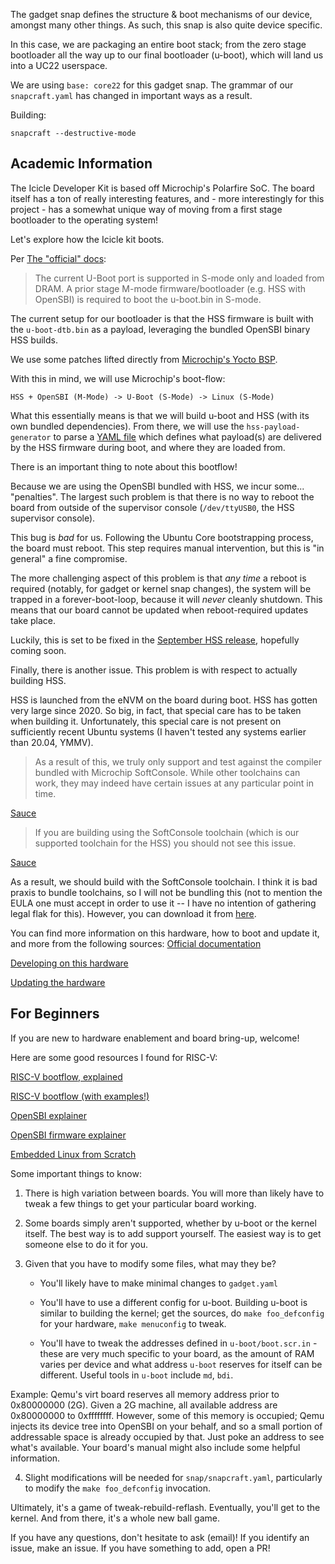 The gadget snap defines the structure & boot mechanisms of our device, amongst
many other things. As such, this snap is also quite device specific.

In this case, we are packaging an entire boot stack; from the zero stage
bootloader all the way up to our final bootloader (u-boot), which will land us
into a UC22 userspace.

We are using `base: core22` for this gadget snap. The grammar of our
`snapcraft.yaml` has changed in important ways as a result.

Building:

`snapcraft --destructive-mode`


## Academic Information

The Icicle Developer Kit is based off Microchip's Polarfire SoC. The board
itself has a ton of really interesting features, and - more interestingly for
this project - has a somewhat unique way of moving from a first stage bootloader
to the operating system!

Let's explore how the Icicle kit boots.

Per [The "official" docs](https://u-boot.readthedocs.io/en/latest/board/microchip/mpfs_icicle.html#risc-v-polarfire-soc):

> The current U-Boot port is supported in S-mode only and loaded from DRAM.
> A prior stage M-mode firmware/bootloader (e.g. HSS with OpenSBI) is required
> to boot the u-boot.bin in S-mode.

The current setup for our bootloader is that the HSS firmware is built with the
`u-boot-dtb.bin` as a payload, leveraging the bundled OpenSBI binary HSS builds.

We use some patches lifted directly from [Microchip's Yocto BSP](https://github.com/polarfire-soc/meta-polarfire-soc-yocto-bsp).

With this in mind, we will use Microchip's boot-flow:

`HSS + OpenSBI (M-Mode) -> U-Boot (S-Mode) -> Linux (S-Mode)`

What this essentially means is that we will build u-boot and HSS (with its own
bundled dependencies). From there, we will use the `hss-payload-generator` to
parse a [YAML file](sources/hss.yaml) which defines what payload(s) are
delivered by the HSS firmware during boot, and where they are loaded from.

There is an important thing to note about this bootflow!

Because we are using the OpenSBI bundled with HSS, we incur some... "penalties".
The largest such problem is that there is no way to reboot the board from
outside of the supervisor console (`/dev/ttyUSB0`, the HSS supervisor console).

This bug is *bad* for us. Following the Ubuntu Core bootstrapping process, the
board must reboot. This step requires manual intervention, but this is "in
general" a fine compromise.

The more challenging aspect of this problem is that *any time* a reboot is
required (notably, for gadget or kernel snap changes), the system will be
trapped in a forever-boot-loop, because it will *never* cleanly shutdown. This
means that our board cannot be updated when reboot-required updates take place.

Luckily, this is set to be fixed in the [September HSS release](https://github.com/orgs/polarfire-soc/discussions/101), hopefully coming soon.

Finally, there is another issue. This problem is with respect to actually
building HSS. 

HSS is launched from the eNVM on the board during boot. HSS has gotten very
large since 2020. So big, in fact, that special care has to be taken when
building it. Unfortunately, this special care is not present on sufficiently
recent Ubuntu systems (I haven't tested any systems earlier than 20.04, YMMV).


 > As a result of this, we truly only support and test against the compiler
 > bundled with Microchip SoftConsole. While other toolchains can work,
 > they may indeed have certain issues at any particular point in time.

[Sauce](https://github.com/polarfire-soc/hart-software-services/issues/19)

 > If you are building using the SoftConsole toolchain (which is our
 > supported toolchain for the HSS) you should not see this issue.

[Sauce](https://github.com/polarfire-soc/hart-software-services/issues/30)

As a result, we should build with the SoftConsole toolchain.  I think it is bad
praxis to bundle toolchains, so I will not be bundling this (not to mention the
EULA one must accept in order to use it -- I have no intention of gathering
legal flak for this). However, you can download it from [here](https://www.microchip.com/en-us/products/fpgas-and-plds/fpga-and-soc-design-tools/soc-fpga/softconsole#downloads).


You can find more information on this hardware, how to boot and update it, and
more from the following sources:
[Official documentation](https://github.com/polarfire-soc/polarfire-soc-documentation)

[Developing on this hardware](https://github.com/polarfire-soc/polarfire-soc-documentation/blob/master/boards/mpfs-icicle-kit-es/icicle-kit-sw-developer-guide/icicle-kit-sw-developer-guide.md)

[Updating the hardware](https://github.com/polarfire-soc/polarfire-soc-documentation/blob/master/boards/mpfs-icicle-kit-es/updating-icicle-kit/updating-icicle-kit-design-and-linux.md)


## For Beginners

If you are new to hardware enablement and board bring-up, welcome!

Here are some good resources I found for RISC-V:

[RISC-V bootflow, explained](https://crvf2019.github.io/pdf/43.pdf)

[RISC-V bootflow (with examples!)](https://riscv.org/wp-content/uploads/2019/12/Summit_bootflow.pdf)

[OpenSBI explainer](https://github.com/riscv-software-src/opensbi)

[OpenSBI firmware explainer](https://github.com/riscv-software-src/opensbi/tree/master/docs/firmware)

[Embedded Linux from Scratch](https://youtube.com/watch?v=cIkTh3Xp3dA)

Some important things to know:

1) There is high variation between boards. You will more than likely have to
    tweak a few things to get your particular board working.

2) Some boards simply aren't supported, whether by u-boot or the kernel
    itself. The best way is to add support yourself. The easiest way is to
    get someone else to do it for you.

3) Given that you have to modify some files, what may they be? 
    * You'll likely have to make minimal changes to `gadget.yaml`
    
    * You'll have to use a different config for u-boot. Building u-boot is
      similar to building the kernel; get the sources, do `make foo_defconfig`
      for your hardware, `make menuconfig` to tweak.
    
    * You'll have to tweak the addresses defined in `u-boot/boot.scr.in` -
      these are very much specific to your board, as the amount of RAM
      varies per device and what address `u-boot` reserves for itself can be
      different. Useful tools in `u-boot` include `md`, `bdi`.

Example: Qemu's virt board reserves all memory address prior to 0x80000000 (2G).
Given a 2G machine, all available address are 0x80000000 to 0xffffffff. However,
some of this memory is occupied; Qemu injects its device tree into OpenSBI on
your behalf, and so a small portion of addressable space is already occupied by
that. Just poke an address to see what's available. Your board's manual might
also include some helpful information.

4) Slight modifications will be needed for `snap/snapcraft.yaml`,
    particularly to modify the `make foo_defconfig` invocation.

Ultimately, it's a game of tweak-rebuild-reflash. Eventually, you'll get to the
kernel. And from there, it's a whole new ball game.


If you have any questions, don't hesitate to ask (email)! If you identify an
issue, make an issue. If you have something to add, open a PR!
